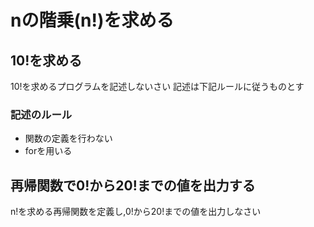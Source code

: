 # nの階乗(n!)を求める


## 10!を求める
10!を求めるプログラムを記述しないさい
記述は下記ルールに従うものとす

### 記述のルール
- 関数の定義を行わない
- forを用いる


## 再帰関数で0!から20!までの値を出力する
n!を求める再帰関数を定義し,0!から20!までの値を出力しなさい

